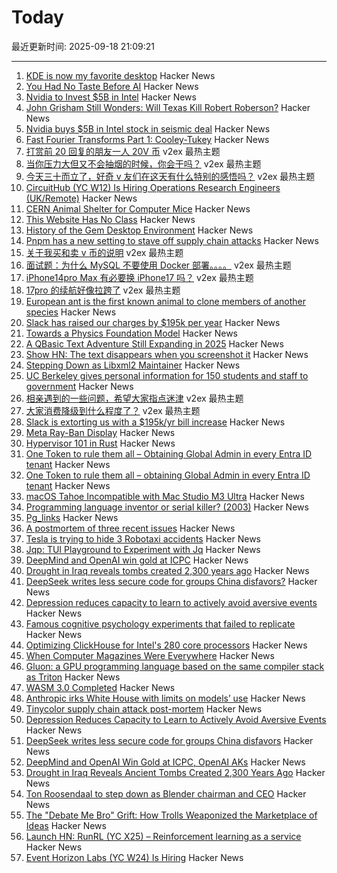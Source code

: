 # Today

最近更新时间: 2025-09-18 21:09:21

--- 
1. [KDE is now my favorite desktop](https://kokada.dev/blog/kde-is-now-my-favorite-desktop/) Hacker News
2. [You Had No Taste Before AI](https://matthewsanabria.dev/posts/you-had-no-taste-before-ai/) Hacker News
3. [Nvidia to Invest $5B in Intel](https://www.ft.com/content/be8d4c0c-66ff-4dfd-9b43-af6c0b290ada) Hacker News
4. [John Grisham Still Wonders: Will Texas Kill Robert Roberson?](https://www.dmagazine.com/frontburner/2025/09/author-john-grisham-still-wonders-will-texas-kill-robert-roberson/) Hacker News
5. [Nvidia buys $5B in Intel stock in seismic deal](https://www.tomshardware.com/pc-components/cpus/nvidia-and-intel-announce-jointly-developed-intel-x86-rtx-socs-for-pcs-with-nvidia-graphics-also-custom-nvidia-data-center-x86-processors-nvidia-buys-usd5-billion-in-intel-stock-in-seismic-deal) Hacker News
6. [Fast Fourier Transforms Part 1: Cooley-Tukey](https://connorboyle.io/2025/09/11/fft-cooley-tukey.html) Hacker News
7. [打赏前 20 回复的朋友一人 20V 币](https://www.v2ex.com/t/1160215) v2ex 最热主题
8. [当你压力大但又不会抽烟的时候，你会干吗？](https://www.v2ex.com/t/1160175) v2ex 最热主题
9. [今天三十而立了，好奇 v 友们在这天有什么特别的感悟吗？](https://www.v2ex.com/t/1160102) v2ex 最热主题
10. [CircuitHub (YC W12) Is Hiring Operations Research Engineers (UK/Remote)](https://www.ycombinator.com/companies/circuithub/jobs/UM1QSjZ-operations-research-engineer) Hacker News
11. [CERN Animal Shelter for Computer Mice](https://computer-animal-shelter.web.cern.ch/index.shtml) Hacker News
12. [This Website Has No Class](https://aaadaaam.com/notes/no-class/) Hacker News
13. [History of the Gem Desktop Environment](https://nemanjatrifunovic.substack.com/p/history-of-the-gem-desktop-environment) Hacker News
14. [Pnpm has a new setting to stave off supply chain attacks](https://pnpm.io/blog/releases/10.16) Hacker News
15. [关于我买和卖 v 币的说明](https://www.v2ex.com/t/1160134) v2ex 最热主题
16. [面试题：为什么 MySQL 不要使用 Docker 部署。。。。](https://www.v2ex.com/t/1160112) v2ex 最热主题
17. [iPhone14pro Max 有必要换 iPhone17 吗？](https://www.v2ex.com/t/1160081) v2ex 最热主题
18. [17pro 的续航好像拉跨了](https://www.v2ex.com/t/1160069) v2ex 最热主题
19. [European ant is the first known animal to clone members of another species](https://www.livescience.com/animals/ants/almost-like-science-fiction-european-ant-is-the-first-known-animal-to-clone-members-of-another-species) Hacker News
20. [Slack has raised our charges by $195k per year](https://skyfall.dev/posts/slack) Hacker News
21. [Towards a Physics Foundation Model](https://arxiv.org/abs/2509.13805) Hacker News
22. [A QBasic Text Adventure Still Expanding in 2025](https://the-ventureweaver.itch.io/) Hacker News
23. [Show HN: The text disappears when you screenshot it](https://unscreenshottable.vercel.app/?text=Hello) Hacker News
24. [Stepping Down as Libxml2 Maintainer](https://discourse.gnome.org/t/stepping-down-as-libxml2-maintainer/31398) Hacker News
25. [UC Berkeley gives personal information for 150 students and staff to government](https://www.dailycal.org/news/campus/uc-berkeley-turns-over-personal-information-of-more-than-150-students-and-staff-to-federal/article_a4aad3e1-bbba-42cc-92d7-a7964d9641c5.html) Hacker News
26. [相亲遇到的一些问题，希望大家指点迷津](https://www.v2ex.com/t/1160089) v2ex 最热主题
27. [大家消费降级到什么程度了？](https://www.v2ex.com/t/1160070) v2ex 最热主题
28. [Slack is extorting us with a $195k/yr bill increase](https://skyfall.dev/posts/slack) Hacker News
29. [Meta Ray-Ban Display](https://www.meta.com/blog/meta-ray-ban-display-ai-glasses-connect-2025/) Hacker News
30. [Hypervisor 101 in Rust](https://tandasat.github.io/Hypervisor-101-in-Rust/) Hacker News
31. [One Token to rule them all – Obtaining Global Admin in every Entra ID tenant](https://dirkjanm.io/obtaining-global-admin-in-every-entra-id-tenant-with-actor-tokens/) Hacker News
32. [One Token to rule them all – obtaining Global Admin in every Entra ID tenant](https://dirkjanm.io/obtaining-global-admin-in-every-entra-id-tenant-with-actor-tokens/) Hacker News
33. [macOS Tahoe Incompatible with Mac Studio M3 Ultra](https://eclecticlight.co/2025/09/17/macos-26-0-tahoe-build-25a354-is-incompatible-with-mac-studio-m3-ultra/) Hacker News
34. [Programming language inventor or serial killer? (2003)](https://vole.wtf/coder-serial-killer-quiz/) Hacker News
35. [Pg_links](https://giulianopz.github.io/pg.html) Hacker News
36. [A postmortem of three recent issues](https://www.anthropic.com/engineering/a-postmortem-of-three-recent-issues) Hacker News
37. [Tesla is trying to hide 3 Robotaxi accidents](https://electrek.co/2025/09/17/tesla-hide-3-robotaxi-accidents/) Hacker News
38. [Jqp: TUI Playground to Experiment with Jq](https://github.com/noahgorstein/jqp) Hacker News
39. [DeepMind and OpenAI win gold at ICPC](https://codeforces.com/blog/entry/146536) Hacker News
40. [Drought in Iraq reveals tombs created 2,300 years ago](https://www.smithsonianmag.com/smart-news/severe-droughts-in-iraq-reveals-dozens-of-ancient-tombs-created-2300-years-ago-180987347/) Hacker News
41. [DeepSeek writes less secure code for groups China disfavors?](https://www.washingtonpost.com/technology/2025/09/16/deepseek-ai-security/) Hacker News
42. [Depression reduces capacity to learn to actively avoid aversive events](https://www.eneuro.org/content/12/9/ENEURO.0034-25.2025) Hacker News
43. [Famous cognitive psychology experiments that failed to replicate](https://buttondown.com/aethermug/archive/aether-mug-famous-cognitive-psychology/) Hacker News
44. [Optimizing ClickHouse for Intel's 280 core processors](https://clickhouse.com/blog/optimizing-clickhouse-intel-high-core-count-cpu) Hacker News
45. [When Computer Magazines Were Everywhere](https://www.goto10retro.com/p/when-computer-magazines-were-everywhere) Hacker News
46. [Gluon: a GPU programming language based on the same compiler stack as Triton](https://github.com/triton-lang/triton/blob/main/python/tutorials/gluon/01-intro.py) Hacker News
47. [WASM 3.0 Completed](https://webassembly.org/news/2025-09-17-wasm-3.0/) Hacker News
48. [Anthropic irks White House with limits on models’ use](https://www.semafor.com/article/09/17/2025/anthropic-irks-white-house-with-limits-on-models-uswhite-house-with-limits-on-models-use) Hacker News
49. [Tinycolor supply chain attack post-mortem](https://sigh.dev/posts/ctrl-tinycolor-post-mortem/) Hacker News
50. [Depression Reduces Capacity to Learn to Actively Avoid Aversive Events](https://www.eneuro.org/content/12/9/ENEURO.0034-25.2025) Hacker News
51. [DeepSeek writes less secure code for groups China disfavors](https://www.washingtonpost.com/technology/2025/09/16/deepseek-ai-security/) Hacker News
52. [DeepMind and OpenAI Win Gold at ICPC, OpenAI AKs](https://codeforces.com/blog/entry/146536) Hacker News
53. [Drought in Iraq Reveals Ancient Tombs Created 2,300 Years Ago](https://www.smithsonianmag.com/smart-news/severe-droughts-in-iraq-reveals-dozens-of-ancient-tombs-created-2300-years-ago-180987347/) Hacker News
54. [Ton Roosendaal to step down as Blender chairman and CEO](https://www.cgchannel.com/2025/09/ton-roosendaal-to-step-down-as-blender-chairman-and-ceo/) Hacker News
55. [The "Debate Me Bro" Grift: How Trolls Weaponized the Marketplace of Ideas](https://www.techdirt.com/2025/09/17/the-debate-me-bro-grift-how-trolls-weaponized-the-marketplace-of-ideas/) Hacker News
56. [Launch HN: RunRL (YC X25) – Reinforcement learning as a service](https://runrl.com) Hacker News
57. [Event Horizon Labs (YC W24) Is Hiring](https://www.ycombinator.com/companies/event-horizon-labs/jobs/U6oyyKZ-founding-engineer-at-event-horizon-labs) Hacker News
